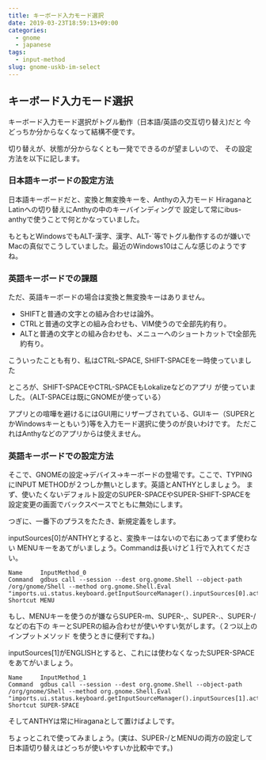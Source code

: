 ```yaml
---
title: キーボード入力モード選択
date: 2019-03-23T18:59:13+09:00
categories:
  - gnome
  - japanese
tags:
  - input-method
slug: gnome-uskb-im-select
---
```


## キーボード入力モード選択

キーボード入力モード選択がトグル動作（日本語/英語の交互切り替え)だと
今どっちか分からなくなって結構不便です。

切り替えが、状態が分からなくとも一発でできるのが望ましいので、
その設定方法を以下に記します。

### 日本語キーボードの設定方法

日本語キーボードだと、変換と無変換キーを、Anthyの入力モード
HiraganaとLatinへの切り替えにAnthyの中のキーバインディングで
設定して常にibus-anthyで使うことで何とかなっていました。

もともとWindowsでもALT-漢字、漢字、ALT-`等でトグル動作するのが嫌いで
Macの真似でこうしていました。最近のWindows10はこんな感じのようですね。

### 英語キーボードでの課題

ただ、英語キーボードの場合は変換と無変換キーはありません。

  * SHIFTと普通の文字との組み合わせは論外。
  * CTRLと普通の文字との組み合わせも、VIM使うので全部先約有り。
  * ALTと普通の文字との組み合わせも、メニューへのショートカットでt全部先約有り。

こういったことも有り、私はCTRL-SPACE, SHIFT-SPACEを一時使っていました

ところが、SHIFT-SPACEやCTRL-SPACEもLokalizeなどのアプリ
が使っていました。（ALT-SPACEは既にGNOMEが使っている）

アプリとの喧嘩を避けるにはGUI用にリザーブされている、GUIキー（SUPERと
かWindowsキーともいう)等を入力モード選択に使うのが良いわけです。
ただこれはAnthyなどのアプリからは使えません。

### 英語キーボードでの設定方法

そこで、GNOMEの設定→デバイス→キーボードの登場です。ここで、TYPING
にINPUT METHODが２つしか無いとします。英語とANTHYとしましょう。
まず、使いたくないデフォルト設定のSUPER-SPACEやSUPER-SHIFT-SPACEを
設定変更の画面でバックスペースでともに無効にします。

つぎに、一番下のプラスをたたき、新規定義をします。

inputSources[0]がANTHYとすると、変換キーはないので右にあってまず使わない
MENUキーをあてがいましょう。Commandは長いけど１行で入れてください。
```
Name     InputMethod_0
Command  gdbus call --session --dest org.gnome.Shell --object-path /org/gnome/Shell --method org.gnome.Shell.Eval  "imports.ui.status.keyboard.getInputSourceManager().inputSources[0].activate()"
Shortcut MENU
```

もし、MENUキーを使うのが嫌ならSUPER-m、SUPER-,、SUPER-.、SUPER-/などの右下の
キーとSUPERの組み合わせが使いやすい気がします。（２つ以上のインプットメソッド
を使うときに便利ですね。)

inputSources[1]がENGLISHとすると、これには使わなくなったSUPER-SPACE
をあてがいましょう。

```
Name     InputMethod_1
Command  gdbus call --session --dest org.gnome.Shell --object-path /org/gnome/Shell --method org.gnome.Shell.Eval  "imports.ui.status.keyboard.getInputSourceManager().inputSources[1].activate()"
Shortcut SUPER-SPACE
```

そしてANTHYは常にHiraganaとして置けばよしです。

ちょっとこれで使ってみましょう。(実は、SUPER-/とMENUの両方の設定して
日本語切り替えはどっちが使いやすいか比較中です。)


